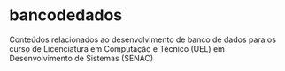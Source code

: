 # bancodedados
Conteúdos relacionados ao desenvolvimento de banco de dados para os curso de Licenciatura em Computação e Técnico (UEL) em Desenvolvimento de Sistemas (SENAC)
